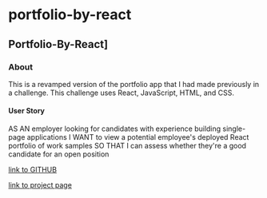 # portfolio-by-react

## Portfolio-By-React]

### About
This is a revamped version of the portfolio app that I had made previously in a challenge.  This challenge uses React, JavaScript, HTML, and CSS.

#### User Story
AS AN employer looking for candidates with experience building single-page applications
I WANT to view a potential employee's deployed React portfolio of work samples
SO THAT I can assess whether they're a good candidate for an open position

[link to GITHUB](https://github.com/Wumbo-dot/portfolio-by-react)

[link to project page]()